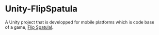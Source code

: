 # Unity-FlipSpatula

A Unity project that is developped for mobile platforms which is code base of a game, [Flip Spatula!](https://apps.apple.com/us/app/flip-spatula/id1582640575).
